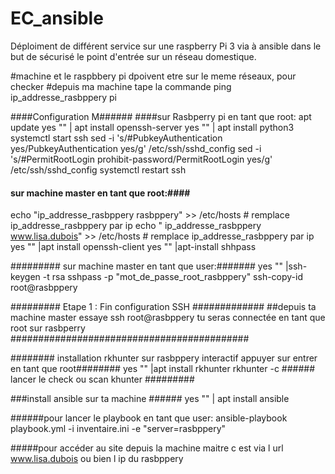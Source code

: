 # EC_ansible
Déploiment de différent service sur une raspberry Pi 3 via à ansible dans le but de sécurisé le point d'entrée sur un réseau domestique.

#machine et le raspbbery pi dpoivent etre sur le meme réseaux, pour checker
#depuis ma machine tape la commande ping ip_addresse_rasbppery pi

####Configuration  M######
####sur Rasbperry pi en tant que root:
apt update 
yes "" | apt install openssh-server
yes "" | apt install python3
systemctl start ssh
sed -i 's/#PubkeyAuthentication yes/PubkeyAuthentication yes/g' /etc/ssh/sshd_config
sed -i 's/#PermitRootLogin prohibit-password/PermitRootLogin yes/g' /etc/ssh/sshd_config
systemctl restart ssh 

	
#### sur machine master en tant que root:####
echo "ip_addresse_rasbppery  rasbppery" >> /etc/hosts   # remplace ip_addresse_rasbppery par ip 
echo " ip_addresse_rasbppery  www.lisa.dubois" >> /etc/hosts # remplace ip_addresse_rasbppery par ip
yes "" |apt install openssh-client 
yes "" |apt-install shhpass
	
	
######### sur machine master en tant que user:#######
yes "" |ssh-keygen -t rsa
sshpass -p "mot_de_passe_root_rasbppery" ssh-copy-id root@rasbppery


######### Etape 1 : Fin configuration SSH ############# 
##depuis ta machine master essaye ssh root@rasbppery tu seras connectée en tant que root sur rasbperry
########################################### 


######## installation rkhunter sur rasbppery  interactif appuyer sur entrer  en tant que root########
yes "" |apt install rkhunter 
rkhunter -c   ###### lancer le check ou scan khunter #########


###install ansible sur ta machine ######
yes "" | apt install ansible


######pour lancer le playbook en tant que user: 
ansible-playbook playbook.yml -i inventaire.ini -e "server=rasbppery"

#####pour accéder au site depuis la machine maitre c est via l url www.lisa.dubois ou bien l ip du rasbppery
